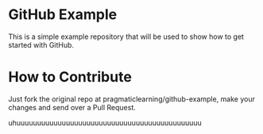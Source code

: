 GitHub Example
==============

This is a simple example repository that will be used to show how to get started with GitHub.

How to Contribute
=================

Just fork the original repo at pragmaticlearning/github-example, make your changes and send over a Pull Request.

uhuuuuuuuuuuuuuuuuuuuuuuuuuuuuuuuuuuuuuuuuuuuuu
